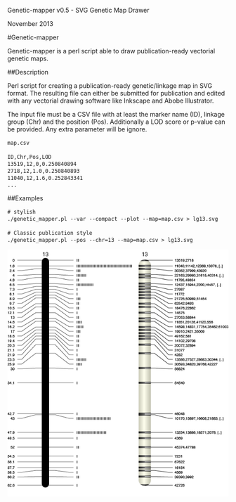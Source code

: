 Genetic-mapper v0.5 - SVG Genetic Map Drawer

November 2013


#Genetic-mapper

Genetic-mapper is a perl script able to draw publication-ready vectorial genetic maps.

##Description

Perl script for creating a publication-ready genetic/linkage map in SVG format. The resulting file can either be submitted for publication and edited with any vectorial drawing software like Inkscape and Abobe Illustrator.

The input file must be a CSV file with at least the marker name (ID), linkage group (Chr) and the position (Pos). Additionally a LOD score or p-value can be provided. Any extra parameter will be ignore.

```
map.csv

ID,Chr,Pos,LOD
13519,12,0,0.250840894
2718,12,1.0,0.250840893
11040,12,1.6,0.252843341
...
```

##Examples

```
# stylish
./genetic_mapper.pl --var --compact --plot --map=map.csv > lg13.svg

# Classic publication style
./genetic_mapper.pl --pos --chr=13 --map=map.csv > lg13.svg
```

![LG13](lg13.png "LG13 stylish or classic")